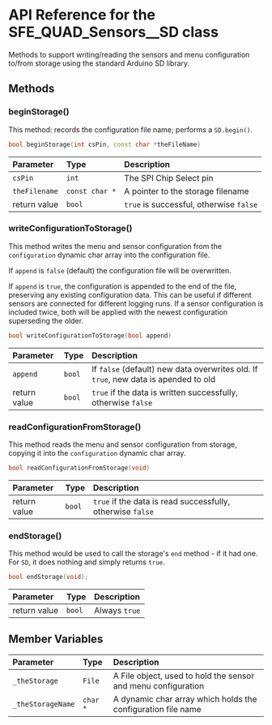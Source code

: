 # API Reference for the SFE_QUAD_Sensors__SD class

Methods to support writing/reading the sensors and menu configuration to/from storage using the standard Arduino SD library.

## Methods

### beginStorage()

This method: records the configuration file name; performs a ```SD.begin()```.

```c++
bool beginStorage(int csPin, const char *theFileName)
```

| Parameter | Type | Description |
| :-------- | :--- | :---------- |
| `csPin` | `int` | The SPI Chip Select pin |
| `theFilename` | `const char *` | A pointer to the storage filename |
| return value | `bool` | ```true``` is successful, otherwise ```false``` |

### writeConfigurationToStorage()

This method writes the menu and sensor configuration from the ```configuration``` dynamic char array into the configuration file.

If ```append``` is ```false``` (default) the configuration file will be overwritten.

If ```append``` is ```true```, the configuration is appended to the end of the file, preserving any existing configuration data.
This can be useful if different sensors are connected for different logging runs. If a sensor configuration is included twice, both will be applied
with the newest configuration superseding the older.

```c++
bool writeConfigurationToStorage(bool append)
```

| Parameter | Type | Description |
| :-------- | :--- | :---------- |
| `append` | `bool` | If ```false``` (default) new data overwrites old. If ```true```, new data is apended to old  |
| return value | `bool` | ```true``` if the data is written successfully, otherwise ```false``` |

### readConfigurationFromStorage()

This method reads the menu and sensor configuration from storage, copying it into the ```configuration``` dynamic char array.

```c++
bool readConfigurationFromStorage(void)
```

| Parameter | Type | Description |
| :-------- | :--- | :---------- |
| return value | `bool` | ```true``` if the data is read successfully, otherwise ```false``` |

### endStorage()

This method would be used to call the storage's ```end``` method - if it had one. For ```SD```, it does nothing and simply returns ```true```.

``` c++
bool endStorage(void);
```

| Parameter | Type | Description |
| :-------- | :--- | :---------- |
| return value | `bool` | Always ```true``` |

## Member Variables

| Parameter | Type | Description |
| :-------- | :--- | :---------- |
| `_theStorage` | `File` | A File object, used to hold the sensor and menu configuration |
| `_theStorageName` | `char *` | A dynamic char array which holds the configuration file name |
